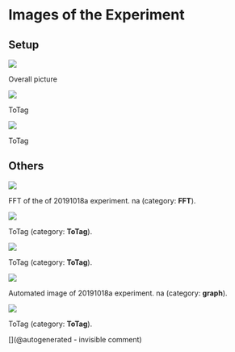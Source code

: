 # Images of the Experiment

## Setup

![](/include/community/DrS/Un0rick_modif01.jpg)

Overall picture

![](/include/community/DrS/IMG_20191015_133534.jpg)

ToTag

![](/include/community/DrS/20191015_132241.jpg)

ToTag

## Others

![](/include/community/DrS/20191018a-1-fft.jpg)

FFT of the of 20191018a experiment. na (category: __FFT__).

![](/include/community/DrS/20191015_161651.jpg)

ToTag (category: __ToTag__).

![](/include/community/DrS/20191015_132252.jpg)

ToTag (category: __ToTag__).

![](/include/community/DrS/20191018a-1.jpg)

Automated image of 20191018a experiment. na (category: __graph__).

![](/include/community/DrS/20191015_132135.jpg)

ToTag (category: __ToTag__).



[](@autogenerated - invisible comment)